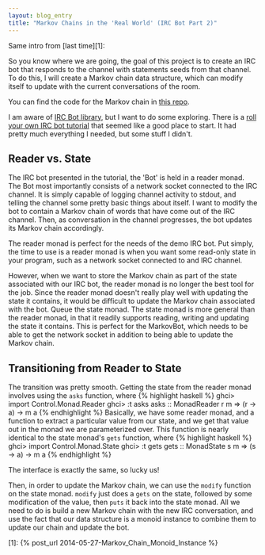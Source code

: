 ```yaml
---
layout: blog_entry
title: "Markov Chains in the 'Real World' (IRC Bot Part 2)"
---
```


Same intro from [last time][1]:

So you know where we are going, the goal of this project is to create an IRC
bot that responds to the channel with statements seeds from that channel.  To
do this, I will create a Markov chain data structure, which can modify itself
to update with the current conversations of the room.

You can find the code for the Markov chain in [this repo](https://github.com/mgaut72/MarkovChain).

I am aware of [IRC Bot library](http://hackage.haskell.org/package/ircbot-0.6.0),
but I want to do some exploring.
There is a [roll your own IRC bot tutorial](http://www.haskell.org/haskellwiki/Roll_your_own_IRC_bot)
that seemed like a good place to
start.  It had pretty much everything I needed, but some stuff I didn't.

## Reader vs. State
The IRC bot presented in the tutorial, the 'Bot' is
held in a reader monad.  The Bot most importantly consists of a
network socket connected to the IRC channel.  It is simply capable of logging
channel activity to stdout, and telling the channel some pretty basic things
about itself.  I want to modify the bot to contain a Markov chain of words that
have come out of the IRC channel. Then, as conversation in the channel
progresses, the bot updates its Markov chain accordingly.

The reader monad is perfect for the needs of the demo IRC bot. Put simply, the
time to use is a reader monad is when you want some read-only state in your
program, such as a network socket connected to and IRC channel.

However, when we want to store the Markov chain as part of the state associated
with our IRC bot, the reader monad is no longer the best tool for the job.
Since the reader monad doesn't really play well with updating the state it
contains, it would be difficult to update the Markov chain associated with the
bot.  Queue the state monad.  The state monad is more general than the reader
monad, in that it readily supports reading, writing and updating the state
it contains.  This is perfect for the MarkovBot, which needs to be able to get
the network socket in addition to being able to update the Markov chain.

## Transitioning from Reader to State
The transition was pretty smooth. Getting the state from the reader monad
involves using the `asks` function, where
{% highlight haskell %}
ghci> import Control.Monad.Reader
ghci> :t asks
asks :: MonadReader r m => (r -> a) -> m a
{% endhighlight %}
Basically, we have some reader monad, and a function to extract a particular
value from our state, and we get that value out in the monad we are
parameterized over.
This function is nearly identical to the state monad's `gets` function, where
{% highlight haskell %}
ghci> import Control.Monad.State
ghci> :t gets
gets :: MonadState s m => (s -> a) -> m a
{% endhighlight %}

The interface is exactly the same, so lucky us!

Then, in order to update the Markov chain, we can use the `modify` function on
the state monad. `modify` just does a `gets` on the state, followed by some
modification of the value, then `puts` it back into the state monad.
All we need to do is build a new Markov chain with the new
IRC conversation, and use the fact that our data structure is a monoid instance
to combine them to update our chain and update the bot.

[1]: {% post_url 2014-05-27-Markov_Chain_Monoid_Instance %}
